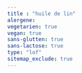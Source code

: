 ```yaml
---
title : "huile de lin"
alergene: 
vegetarien: true
vegan: true
sans-glutten: true
sans-lactose: true
type: "lof"
sitemap_exclude: true
--- 
```

